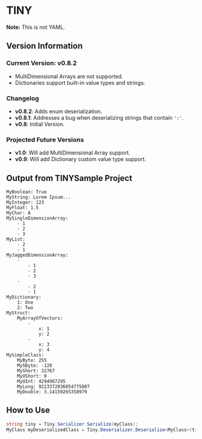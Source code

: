 # TINY

**Note:** This is not YAML.

## Version Information

### Current Version: v0.8.2
- MultiDimensional Arrays are not supported.
- Dictionaries support built-in value types and strings.

### Changelog
- **v0.8.2**: Adds enum deserialization.
- **v0.8.1**: Addresses a bug when deserializing strings that contain `':'`.
- **v0.8**: Initial Version.

### Projected Future Versions
- **v1.0**: Will add MultiDimensional Array support.
- **v0.9**: Will add Dictionary custom value type support.

## Output from TINYSample Project
```
MyBoolean: True
MyString: Lorem Ipsum...
MyInteger: 123
MyFloat: 1.5
MyChar: A
MySingleDimensionArray: 
	- 1
	- 2
	- 3
MyList: 
	- 2
	- 1
MyJaggedDimensionArray: 
	- 
		- 1
		- 2
		- 3
	- 
		- 2
		- 1
MyDictionary: 
	1: One
	2: Two
MyStruct: 
	MyArrayOfVectors: 
		- 
			x: 1
			y: 2
		- 
			x: 3
			y: 4
MySimpleClass: 
	MyByte: 255
	MySByte: -128
	MyShort: 32767
	MyUShort: 0
	MyUInt: 4294967295
	MyLong: 9223372036854775807
	MyDouble: 3.14159265358979
```

## How to Use

```csharp
string tiny = Tiny.Serializer.Serialize(myClass);
MyClass myDeserializedClass = Tiny.Deserializer.Deserialize<MyClass>(tiny);
```
